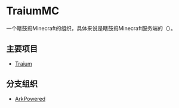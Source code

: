 # TraiumMC

一个瞎鼓捣Minecraft的组织，具体来说是瞎鼓捣Minecraft服务端的（）。

## 主要项目

 - [Traium](https://github,com/TraiumMC/Traium)

## 分支组织

 - [ArkPowered](https://github.com/ArkPowered)
